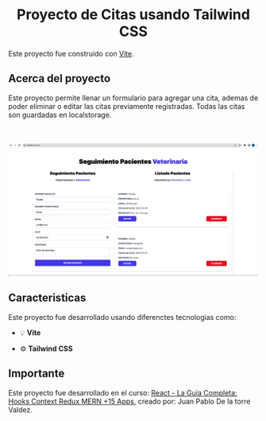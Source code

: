 <h1 align="center">Proyecto de Citas usando Tailwind CSS</h1>

Este proyecto fue construido con [Vite](https://vitejs.dev/guide/#overview).

## Acerca del proyecto

Este proyecto permite llenar un formulario para agregar una cita, ademas de poder eliminar o editar las citas previamente registradas.
Todas las citas son guardadas en localstorage.

<br>
 <div align="center">
    <br>
    <img src="https://raw.githubusercontent.com/raquellvazquez/citas-vite/master/Screen%20Shot%202022-02-16%20at%209.52.34%20PM.png" alt="img" width="auto" height="auto" />
    <br>
</div>

## Caracteristicas

Este proyecto fue desarrollado usando diferenctes tecnologias como: 

- :bulb: **Vite**

- :gear: **Tailwind CSS**

## Importante

Este proyecto fue desarrollado en el curso: [React - La Guía Completa: Hooks Context Redux MERN +15 Apps](demy.com/course/react-de-principiante-a-experto-creando-mas-de-10-aplicaciones/), creado por: Juan Pablo De la torre Valdez.
